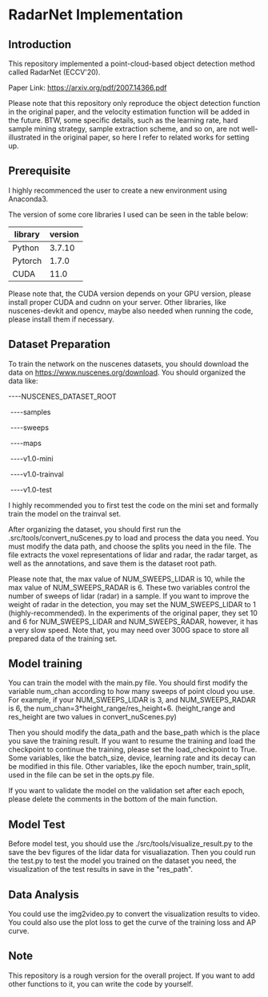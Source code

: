 # RadarNet Implementation



## Introduction



This repository implemented a point-cloud-based object detection method called RadarNet (ECCV'20). 

Paper Link:  https://arxiv.org/pdf/2007.14366.pdf

Please note that this repository only reproduce the object detection function in the original paper, and the  velocity estimation function will be added in the future. BTW, some specific details, such as the learning rate, hard sample mining strategy, sample extraction scheme, and so on, are not well-illustrated in the original paper, so here I refer to related works for setting up. 



## Prerequisite



I highly recommenced the user to create a new environment using Anaconda3. 

The version of some core libraries I used can be seen in the table below:

| library | version |
| ------- | ------- |
| Python  | 3.7.10  |
| Pytorch | 1.7.0   |
| CUDA    | 11.0    |

 Please note that, the CUDA version depends on your GPU version, please install proper CUDA and cudnn on your server. Other libraries, like nuscenes-devkit and opencv, maybe also needed when running the code, please install them if necessary.



## Dataset Preparation



To train the network on the nuscenes datasets, you should download the data on https://www.nuscenes.org/download. You should organized the data like:

----NUSCENES_DATASET_ROOT

​     ----samples

​	 ----sweeps

​     ----maps

​	----v1.0-mini

​    ----v1.0-trainval

​	----v1.0-test

I highly recommended you to first test the code on the mini set and formally train the model on the trainval set.

After organizing the dataset, you should first run the .src/tools/convert_nuScenes.py to load and process the data you need. You must modify the data path, and choose the splits you need in the file. The file extracts the voxel representations of lidar and radar, the radar target, as well as the annotations, and save them is the dataset root path. 

Please note that, the max value of NUM_SWEEPS_LIDAR is 10, while the max value of NUM_SWEEPS_RADAR is 6. These two variables control the number of sweeps of lidar (radar) in a sample. If you want to improve the weight of radar in the detection, you may set the NUM_SWEEPS_LIDAR to 1 (highly-recommended). In the experiments of the original paper, they set 10 and 6 for NUM_SWEEPS_LIDAR and NUM_SWEEPS_RADAR, however, it has a very slow speed. Note that, you may need over 300G space to store all prepared data of the training set. 



## Model training



You can train the model with the main.py file. You should first modify the variable num_chan according to how many sweeps of point cloud you use. For example, if your NUM_SWEEPS_LIDAR is 3, and NUM_SWEEPS_RADAR is 6, the num_chan=3*height_range/res_height+6. (height_range and res_height are two values in convert_nuScenes.py)

Then you should modify the data_path and the base_path which is the place you save the training result. If you want to resume the training and load the checkpoint to continue the training, please set the load_checkpoint to True. Some variables, like the batch_size, device, learning rate and its decay can be modified in this file. Other variables, like the epoch number, train_split, used in the file can be set in the opts.py file. 



If you want to validate the model on the validation set after each epoch, please delete the comments in the bottom of the main function.





## Model Test



Before model test, you should use the ./src/tools/visualize_result.py to the save the bev figures of the lidar data for visualiazation. Then you could run the test.py to test the model you trained on the dataset you need, the visualization of the test results in save in the "res_path".



## Data Analysis



You could use the img2video.py to convert the visualization results to video. You could also use the plot loss to get the curve of the training loss and AP curve. 



## Note



This repository is a rough version for the overall project. If you want to add other functions to it, you can write the code by yourself. 










